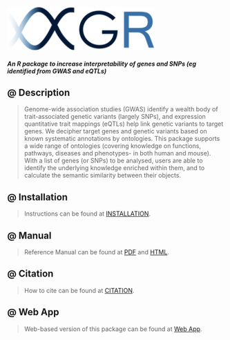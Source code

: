 <a href="./README.md"><IMG src="./inst/XGR.logo.png" height="100px" id="logo"></a>

#### *An R package to increase interpretability of genes and SNPs (eg identified from GWAS and eQTLs)*

## @ Description
> Genome-wide association studies (GWAS) identify a wealth body of trait-associated genetic variants (largely SNPs), and expression quantitative trait mappings (eQTLs) help link genetic variants to target genes. We decipher target genes and genetic variants based on known systematic annotations by ontologies. This package supports a wide range of ontologies (covering knowledge on functions, pathways, diseases and phenotypes- in both human and mouse). With a list of genes (or SNPs) to be analysed, users are able to identify the underlying knowledge enriched within them, and to calculate the semantic similarity between their objects.

## @ Installation
> Instructions can be found at [INSTALLATION](./inst/INSTALLATION.md).

## @ Manual
> Reference Manual can be found at [PDF](./vignettes/XGR_reference.pdf) and [HTML](./inst/HTML.md).

## @ Citation
> How to cite can be found at [CITATION](./inst/CITATIONS.md).

## @ Web App
> Web-based version of this package can be found at [Web App](http://galahad.well.ox.ac.uk/XGR). 
